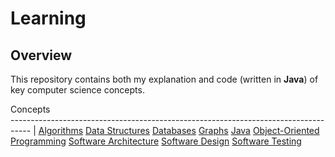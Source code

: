 # Learning

## Overview
This repository contains both my explanation and code (written in **Java**) of key computer science concepts.

Concepts                                                          
----------------------------------------------------------------------------------- |
[Algorithms](https://github.com/shumarb/learning/tree/main/algorithms)
[Data Structures](https://github.com/shumarb/learning/tree/main/data-structures)
[Databases](https://github.com/shumarb/learning/tree/main/databases)
[Graphs](https://github.com/shumarb/learning/tree/main/graphs)
[Java](https://github.com/shumarb/learning/tree/main/java)
[Object-Oriented Programming](https://github.com/shumarb/learning/tree/main/object-oriented-programming)
[Software Architecture](https://github.com/shumarb/learning/tree/main/software-architecture)
[Software Design](https://github.com/shumarb/learning/tree/main/software-design)
[Software Testing](https://github.com/shumarb/learning/tree/main/software-testing)
